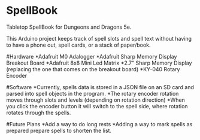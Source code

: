 # SpellBook

Tabletop SpellBook for Dungeons and Dragons 5e.

This Arduino project keeps track of spell slots and spell text without having to have a phone out, spell cards, or a stack of paper/book.

#Hardware
*Adafruit M0 Adalogger
*Adafruit Sharp Memory Display Breakout Board
*Adafruit 8x8 Mini Led Matrix
*2.7" Sharp Memory Display (replacing the one that comes on the breakout board)
*KY-040 Rotary Encoder


#Software
*Currently, spells data is stored in a JSON file on an SD card and parsed into spell objects in the program.
*The rotary encoder rotation moves through slots and levels (depending on rotation direction)
*When you click the encoder button it will switch to the spell side, where rotation rotates through the spells.

#Future Plans
*Add a way to do long rests
*Adding a way to mark spells as prepared prepare spells to shorten the list.
